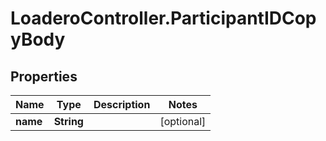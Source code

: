 # LoaderoController.ParticipantIDCopyBody

## Properties
Name | Type | Description | Notes
------------ | ------------- | ------------- | -------------
**name** | **String** |  | [optional] 
